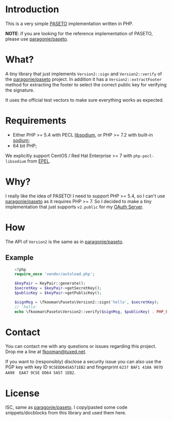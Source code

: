 # Introduction

This is a very simple [PASETO](https://paseto.io/rfc/) implementation written
in PHP.

**NOTE**: if you are looking for the reference implementation of PASETO, please 
use [paragonie/paseto](https://github.com/paragonie/paseto).

# What?

A tiny library that just implements `Version2::sign` and `Version2::verify` of 
the [paragonie/paseto](https://github.com/paragonie/paseto) project. In 
addition it has a `Version2::extractFooter` method for extracting the footer 
to select the correct public key for verifying the signature.

It uses the official test vectors to make sure everything works as expected.

# Requirements

- Either PHP >= 5.4 with PECL 
  [libsodium](https://pecl.php.net/package/libsodium), or PHP >= 7.2 with 
  built-in [sodium](https://secure.php.net/sodium);
- 64 bit PHP;

We explicitly support CentOS / Red Hat Enterprise >= 7 with 
`php-pecl-libsodium` from [EPEL](https://fedoraproject.org/wiki/EPEL).

# Why?

I really like the idea of PASETO! I need to support PHP >= 5.4, so I can't use
[paragonie/paseto](https://github.com/paragonie/paseto) as it requires 
PHP >= 7. So I decided to make a tiny implementation that just supports 
`v2.public` for my 
[OAuth Server](https://git.tuxed.net/fkooman/php-oauth2-server).

# How 

The API of `Version2` is the same as in 
[paragonie/paseto](https://github.com/paragonie/paseto).

## Example 

```php
    <?php
    require_once 'vendor/autoload.php';

    $keyPair = KeyPair::generate();
    $secretKey = $keyPair->getSecretKey();
    $publicKey = $keyPair->getPublicKey();

    $signMsg = \fkooman\Paseto\Version2::sign('hello', $secretKey);
    // 'hello'
    echo \fkooman\Paseto\Version2::verify($signMsg, $publicKey) . PHP_EOL;
```

# Contact

You can contact me with any questions or issues regarding this project. Drop
me a line at [fkooman@tuxed.net](mailto:fkooman@tuxed.net).

If you want to (responsibly) disclose a security issue you can also use the
PGP key with key ID `9C5EDD645A571EB2` and fingerprint
`6237 BAF1 418A 907D AA98  EAA7 9C5E DD64 5A57 1EB2`.

# License 

ISC, same as [paragonie/paseto](https://github.com/paragonie/paseto). I 
copy/pasted some code snippets/docblocks from this library and used them here.
